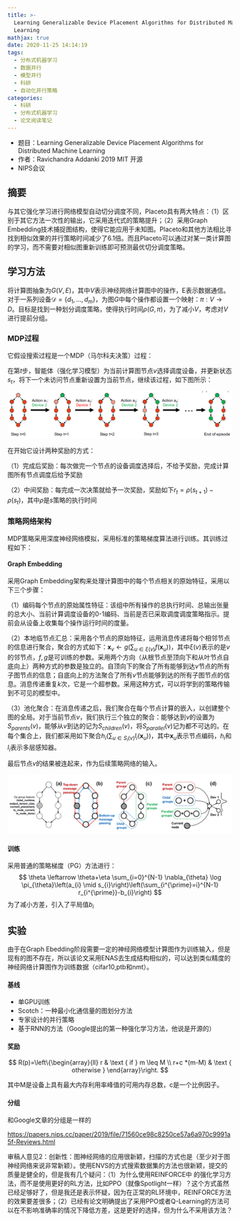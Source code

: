 ```yaml
---
title: >-
  Learning Generalizable Device Placement Algorithms for Distributed Machine
  Learning
mathjax: true
date: 2020-11-25 14:14:19
tags:
  - 分布式机器学习
  - 数据并行
  - 模型并行
  - 科研
  - 自动化并行策略
categories:
  - 科研
  - 分布式机器学习
  - 论文阅读笔记
---
```


- 题目：Learning Generalizable Device Placement Algorithms for Distributed Machine Learning
- 作者：Ravichandra Addanki 2019 MIT 开源 
- NIPS会议

## 摘要

与其它强化学习进行网络模型自动切分调度不同，Placeto具有两大特点：（1）区别于其它方法一次性的输出，它采用迭代式的策略提升；（2）采用Graph Embedding技术捕捉图结构，使得它能应用于未知图。Placeto和其他方法相比寻找到相似效果的并行策略时间减少了6.1倍。而且Placeto可以通过对某一类计算图的学习，而不需要对相似图重新训练即可预测最优切分调度策略。

## 学习方法

将计算图抽象为$G(V,E)$，其中$V$表示神经网络计算图中的操作，E表示数据通信。对于一系列设备$\mathcal{D}=\left\{d_{1}, \ldots, d_{m}\right\}$，为图$G$中每个操作都设置一个映射：$\pi: V \rightarrow D$。目标是找到一种划分调度策略，使得执行时间$\rho(G, \pi)$，为了减小$V$，考虑对$V$进行提前分组。

### MDP过程

它假设搜索过程是一个MDP（马尔科夫决策）过程：

在第$t$步，智能体（强化学习模型）为当前计算图节点$v$选择调度设备，并更新状态$s_t$，将下一个未访问节点重新设置为当前节点，继续该过程，如下图所示：

![image-20201125145215072](Learning-Generalizable-Device-Placement-Algorithms-for-Distributed-Machine-Learning/image-20201125145215072.png)

在开始它设计两种奖励的方式：

（1）完成后奖励：每次做完一个节点的设备调度选择后，不给予奖励，完成计算图所有节点调度后给予奖励

（2）中间奖励：每完成一次决策就给予一次奖励，奖励如下$r_{t}=\rho\left(s_{t+1}\right)-\rho\left(s_{t}\right)$，其中$\rho$是$s$策略的执行时间

### 策略网络架构

MDP策略采用深度神经网络模拟，采用标准的策略梯度算法进行训练。其训练过程如下：

#### Graph Embedding

采用Graph Embedding架构来处理计算图中的每个节点相关的原始特征，采用以下三个步骤：

（1）编码每个节点的原始属性特征：该组中所有操作的总执行时间、总输出张量的总大小、当前计算调度设备的0-1编码、当前是否已采取调度调度策略指示。提前会从设备上收集每个操作运行时间的度量。

（2）本地临节点汇总：采用各个节点的原始特征，运用消息传递将每个相邻节点的信息进行聚合，聚合的方式如下：$\mathbf{x}_{v} \leftarrow g\left(\sum_{u \in \xi(v)} f\left(\mathbf{x}_{u}\right)\right)$，其中$\xi(v)$表示的是$v$的邻节点，$f,g$是可训练的参数。采用两个方向（从根节点至顶向下和从叶节点自底向上）两种方式的参数是独立的。自顶向下的聚合了所有能够到达$v$节点的所有子图节点的信息；自底向上的方法聚合了所有$v$节点能够到达的所有子图节点的信息。消息传递重复$k$次，它是一个超参数。采用这种方式，可以将学到的策略传输到不可见的模型中。

（3）池化聚合：在消息传递之后，我们聚合在每个节点计算的嵌入，以创建整个图的全局。对于当前节点$v$，我们执行三个独立的聚合：能够达到$v$的设置为$S_{parents}(v)$，能够从$v$到达的记为$S_{children}(v)$，将$S_{parallel}(v)$记为都不可达的。在每个集合上，我们都采用如下聚合$h_{i}\left(\sum_{u \in S_{i}(v)} l_{i}\left(\mathbf{x}_{u}\right)\right)$，其中$\mathbf{x}_{u}$表示节点编码，$h_i$和$l_i$表示多层感知器。

最后节点$v$的结果被连起来，作为后续策略网络的输入。

![image-20201125150150286](Learning-Generalizable-Device-Placement-Algorithms-for-Distributed-Machine-Learning/image-20201125150150286.png)

#### 训练

采用普通的策略梯度（PG）方法进行：
$$
\theta \leftarrow \theta+\eta \sum_{i=0}^{N-1} \nabla_{\theta} \log \pi_{\theta}\left(a_{i} \mid s_{i}\right)\left(\sum_{i^{\prime}=i}^{N-1} r_{i^{\prime}}-b_{i}\right)
$$
为了减小方差，引入了平局值$b_i$

## 实验

由于在Graph Ebedding阶段需要一定的神经网络模型计算图作为训练输入，但是现有的图不存在，所以该论文采用ENAS去生成结构相似的，可以达到类似精度的神经网络计算图作为训练数据（cifar10,ptb和nmt）。

#### 基线

- 单GPU训练
- Scotch：一种最小化通信量的图划分方法
- 专家设计的并行策略
- 基于RNN的方法（Google提出的第一种强化学习方法，他说是开源的）

#### 奖励

$$
R(p)=\left\{\begin{array}{ll}
r & \text { if } m \leq M \\
r+c *(m-M) & \text { otherwise }
\end{array}\right.
$$

其中M是设备上具有最大内存利用率峰值的可用内存总数，c是一个比例因子。

#### 分组

和Google文章的分组是一样的

https://papers.nips.cc/paper/2019/file/71560ce98c8250ce57a6a970c9991a5f-Reviews.html

审稿人意见2：创新性：图神经网络的应用很新颖，扫描的方式也是（至少对于图神经网络来说非常新颖）。使用ENVS的方式搜索数据集的方法也很新颖，提交的质量是健全的，但是我有几个疑问：（1）为什么使用REINFORCE中 的强化学习方法，而不是使用更好的RL方法，比如PPO（就像Spotlight一样）？这个方式虽然已经足够好了，但是我还是表示怀疑，因为在正常的RL环境中，REINFORCE方法的效果要差很多；（2）已经有论文明确提出了采用PPO或者Q-Learning的方法可以在不影响准确率的情况下降低方差，这是更好的选择，但为什么不采用该方法？

